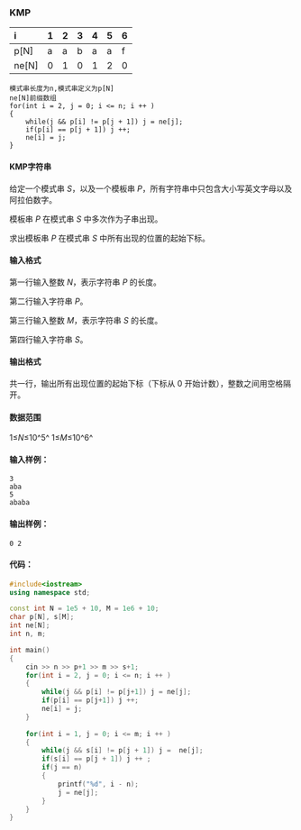 ### KMP

|i| 1 | 2 | 3 | 4 | 5 | 6 |
|:---| ---- | ---- | ---- | ---- | ---- |----|
|p[N]| a    | a    | b    | a    | a    |f|
|ne[N]| 0 | 1 | 0 | 1 | 2 |0|


```
模式串长度为n,模式串定义为p[N]
ne[N]前缀数组
for(int i = 2, j = 0; i <= n; i ++ )
{
	while(j && p[i] != p[j + 1]) j = ne[j];
	if(p[i] == p[j + 1]) j ++;
	ne[i] = j;
}
```

#### KMP字符串

给定一个模式串 *S*，以及一个模板串 *P*，所有字符串中只包含大小写英文字母以及阿拉伯数字。

模板串 *P* 在模式串 *S* 中多次作为子串出现。

求出模板串 *P* 在模式串 *S* 中所有出现的位置的起始下标。

#### 输入格式

第一行输入整数 *N*，表示字符串 *P* 的长度。

第二行输入字符串 *P*。

第三行输入整数 *M*，表示字符串 *S* 的长度。

第四行输入字符串 *S*。

#### 输出格式

共一行，输出所有出现位置的起始下标（下标从 0 开始计数），整数之间用空格隔开。

#### 数据范围

1≤*N*≤10^5^
1≤*M*≤10^6^

#### 输入样例：

```
3
aba
5
ababa
```

#### 输出样例：

```
0 2
```

#### 代码：

```c++
#include<iostream>
using namespace std;

const int N = 1e5 + 10, M = 1e6 + 10;
char p[N], s[M];
int ne[N];
int n, m;

int main()
{
    cin >> n >> p+1 >> m >> s+1;
    for(int i = 2, j = 0; i <= n; i ++ )
    {
        while(j && p[i] != p[j+1]) j = ne[j];
        if(p[i] == p[j+1]) j ++;
        ne[i] = j;
    }
    
    for(int i = 1, j = 0; i <= m; i ++ )
    {
        while(j && s[i] != p[j + 1]) j =  ne[j];
        if(s[i] == p[j + 1]) j ++ ;
        if(j == n)
        {
            printf("%d", i - n);
            j = ne[j];
        }
    }
}
```



